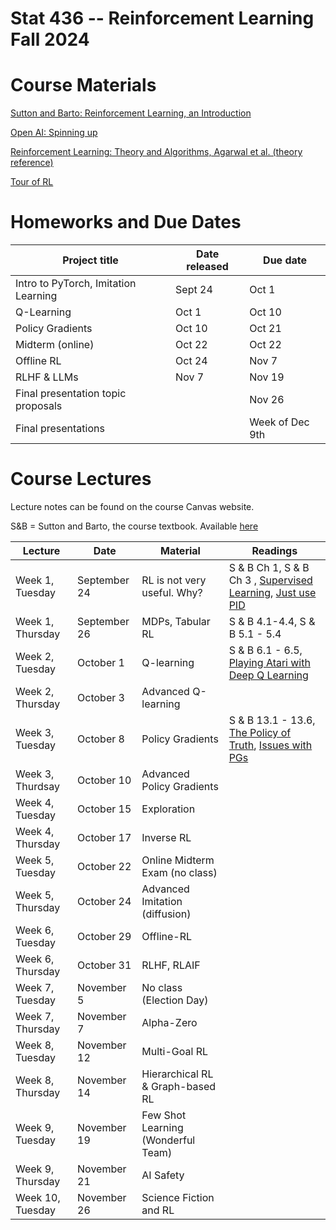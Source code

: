 # Stat 436 -- Reinforcement Learning Fall 2024

# Course Materials
[Sutton and Barto: Reinforcement Learning, an Introduction](http://incompleteideas.net/book/RLbook2020.pdf)

[Open AI: Spinning up](https://spinningup.openai.com/en/latest/spinningup/keypapers.html)

[Reinforcement Learning: Theory and Algorithms, Agarwal et al. (theory reference)](https://rltheorybook.github.io/rltheorybook_AJKS.pdf)

[Tour of RL](https://arxiv.org/pdf/1806.09460)


# Homeworks and Due Dates


| Project title                  | Date released | Due date                
|--------------------------------|---------------|-------------------------|
|   Intro to PyTorch, Imitation Learning       | Sept 24   | Oct 1  |
|   Q-Learning      |  Oct 1   | Oct 10  |
|   Policy Gradients     |  Oct 10   | Oct 21  |
|   Midterm (online)    |  Oct 22   | Oct 22  |
|   Offline RL     | Oct 24  | Nov 7  |
|   RLHF & LLMs     |  Nov 7   | Nov 19  |
| Final presentation topic proposals |       |  Nov 26   | 
|  Final presentations        |       | Week of Dec 9th |


# Course Lectures 

Lecture notes can be found on the course Canvas website. 

S&B = Sutton and Barto, the course textbook. Available [here](http://incompleteideas.net/book/RLbook2020.pdf)


| Lecture              | Date        | Material                                      | Readings |
|----------------------|-------------|----------------------------------------------|----------|
| Week 1, Tuesday       | September 24   | RL is not very useful. Why?                  | S & B Ch 1, S & B Ch 3 , [Supervised Learning](https://see.stanford.edu/materials/aimlcs229/cs229-notes1.pdf), [Just use PID](https://archives.argmin.net/2018/04/19/pid/) |
| Week 1, Thursday       | September 26   | MDPs, Tabular RL                             |    S & B 4.1-4.4, S & B 5.1 - 5.4      |
| Week 2, Tuesday     | October 1  | Q-learning                                   |      S & B 6.1 - 6.5, [Playing Atari with Deep Q Learning](https://arxiv.org/abs/1312.5602)    |
| Week 2, Thursday     | October 3  | Advanced Q-learning                          |          |
| Week 3, Tuesday      | October 8  | Policy Gradients                             |     S & B 13.1 - 13.6, [The Policy of Truth](https://archives.argmin.net/2018/02/20/reinforce/), [Issues with PGs](https://archives.argmin.net/2018/03/13/pg-saga/)     |
| Week 3, Thurdsay    | October 10  | Advanced Policy Gradients                    |          |
| Week 4, Tuesday    | October 15  | Exploration                                  |          |
| Week 4, Thursday    | October 17  | Inverse RL                                   |          |
| Week 5, Tuesday    | October 22  | Online Midterm Exam (no class)                                  |          |
| Week 5, Thursday  | October 24  | Advanced Imitation (diffusion)               |          |
| Week 6, Tuesday      | October 29  | Offline-RL                                   |          |
| Week 6, Thursday | October 31 | RLHF, RLAIF                                  |          |
| Week 7, Tuesday | November 5 | No class (Election Day)                               |          |
| Week 7, Thursday      | November 7 | Alpha-Zero                                   |          |
| Week 8, Tuesday    | November 12 | Multi-Goal RL                                |          |
| Week 8, Thursday | November 14 | Hierarchical RL & Graph-based RL             |          |
| Week 9, Tuesday      | November 19 | Few Shot Learning (Wonderful Team)           |          |
| Week 9, Thursday     | November 21 | AI Safety                                    |          |
| Week 10, Tuesday     | November 26    | Science Fiction and RL                       |          |





